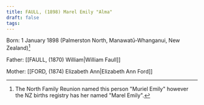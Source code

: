 ```yaml
---
title: FAULL, (1898) Marel Emily "Alma"
draft: false
tags:
---
```

Born: 1 January 1898 (Palmerston North, Manawatū-Whanganui, New Zealand)[^1]

Father: [[FAULL, (1870) William|William Faull]]

Mother: [[FORD, (1874) Elizabeth Ann|Elizabeth Ann Ford]]

[^1]: The North Family Reunion named this person "Muriel Emily" however the NZ births registry has her named "Marel Emily".
